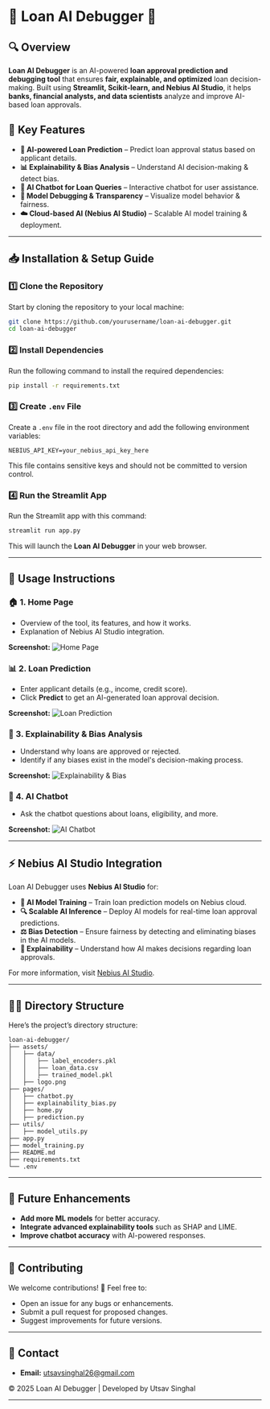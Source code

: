 # 🏦 Loan AI Debugger 🚀

## 🔍 Overview
**Loan AI Debugger** is an AI-powered **loan approval prediction and debugging tool** that ensures **fair, explainable, and optimized** loan decision-making. Built using **Streamlit, Scikit-learn, and Nebius AI Studio**, it helps **banks, financial analysts, and data scientists** analyze and improve AI-based loan approvals.

## 🚀 Key Features
- **🔮 AI-powered Loan Prediction** – Predict loan approval status based on applicant details.
- **📊 Explainability & Bias Analysis** – Understand AI decision-making & detect bias.
- **🤖 AI Chatbot for Loan Queries** – Interactive chatbot for user assistance.
- **📢 Model Debugging & Transparency** – Visualize model behavior & fairness.
- **☁️ Cloud-based AI (Nebius AI Studio)** – Scalable AI model training & deployment.

---

## 📥 Installation & Setup Guide

### 1️⃣ Clone the Repository

Start by cloning the repository to your local machine:

```bash
git clone https://github.com/yourusername/loan-ai-debugger.git
cd loan-ai-debugger
```

### 2️⃣ Install Dependencies

Run the following command to install the required dependencies:

```bash
pip install -r requirements.txt
```

### 3️⃣ Create `.env` File

Create a `.env` file in the root directory and add the following environment variables:

```env
NEBIUS_API_KEY=your_nebius_api_key_here
```

This file contains sensitive keys and should not be committed to version control.

### 4️⃣ Run the Streamlit App

Run the Streamlit app with this command:

```bash
streamlit run app.py
```

This will launch the **Loan AI Debugger** in your web browser.

---

## 📸 Usage Instructions

### 🏠 1. Home Page
- Overview of the tool, its features, and how it works.
- Explanation of Nebius AI Studio integration.
  
**Screenshot:**
![Home Page](assets/screenshots/home_page.png)

### 📊 2. Loan Prediction
- Enter applicant details (e.g., income, credit score).
- Click **Predict** to get an AI-generated loan approval decision.

**Screenshot:**
![Loan Prediction](assets/screenshots/loan_prediction.png)

### 📢 3. Explainability & Bias Analysis
- Understand why loans are approved or rejected.
- Identify if any biases exist in the model's decision-making process.

**Screenshot:**
![Explainability & Bias](assets/screenshots/explainability_bias.png)

### 🤖 4. AI Chatbot
- Ask the chatbot questions about loans, eligibility, and more.

**Screenshot:**
![AI Chatbot](assets/screenshots/ai_chatbot.png)

---

## ⚡ Nebius AI Studio Integration

Loan AI Debugger uses **Nebius AI Studio** for:

- **🚀 AI Model Training** – Train loan prediction models on Nebius cloud.
- **🔍 Scalable AI Inference** – Deploy AI models for real-time loan approval predictions.
- **⚖️ Bias Detection** – Ensure fairness by detecting and eliminating biases in the AI models.
- **📢 Explainability** – Understand how AI makes decisions regarding loan approvals.

For more information, visit [Nebius AI Studio](https://studio.nebius.com/).

---

## 🧑‍💻 Directory Structure

Here’s the project’s directory structure:

```
loan-ai-debugger/
├── assets/
│   ├── data/
│   │   ├── label_encoders.pkl
│   │   ├── loan_data.csv
│   │   ├── trained_model.pkl
│   ├── logo.png
├── pages/
│   ├── chatbot.py
│   ├── explainability_bias.py
│   ├── home.py
│   ├── prediction.py
├── utils/
│   ├── model_utils.py
├── app.py
├── model_training.py
├── README.md
├── requirements.txt
└── .env
```

---

## 🌟 Future Enhancements
- **Add more ML models** for better accuracy.
- **Integrate advanced explainability tools** such as SHAP and LIME.
- **Improve chatbot accuracy** with AI-powered responses.

---

## 🤝 Contributing

We welcome contributions! 🚀 Feel free to:

- Open an issue for any bugs or enhancements.
- Submit a pull request for proposed changes.
- Suggest improvements for future versions.

---

## 📩 Contact

- **Email:** utsavsinghal26@gmail.com

© 2025 Loan AI Debugger | Developed by Utsav Singhal

---